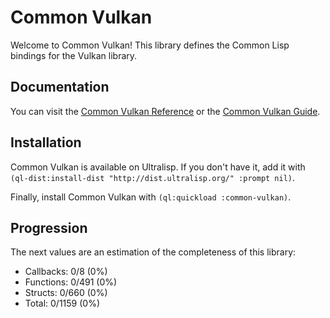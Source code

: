<h1 id="header:ADP:HEADERTAG8">Common Vulkan</h1>

Welcome to Common Vulkan\! This library defines the Common Lisp bindings for the Vulkan library\.

<h2 id="header:ADP:HEADERTAG9">Documentation</h2>

You can visit the <a href="/docs/reference/reference.md#header:COMMON-VULKAN:API-REFERENCE-HEADER">Common Vulkan Reference</a> or the <a href="/docs/guide/common-vulkan-guide.md#header:CVG:COMMON-VULKAN-GUIDE-HEADER">Common Vulkan Guide</a>\.

<h2 id="header:ADP:HEADERTAG10">Installation</h2>

Common Vulkan is available on Ultralisp\. If you don\'t have it\, add it with ``` (ql-dist:install-dist "http://dist.ultralisp.org/" :prompt nil) ```\.

Finally\, install Common Vulkan with ``` (ql:quickload :common-vulkan) ```\.

<h2 id="header:ADP:HEADERTAG11">Progression</h2>

The next values are an estimation of the completeness of this library\:

* Callbacks\: 0\/8 \(0\%\)
* Functions\: 0\/491 \(0\%\)
* Structs\: 0\/660 \(0\%\)
* Total\: 0\/1159 \(0\%\)

